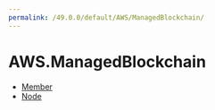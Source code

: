 ```yaml
---
permalink: /49.0.0/default/AWS/ManagedBlockchain/
---
```


# AWS.ManagedBlockchain



* [Member](Member.md)
* [Node](Node.md)